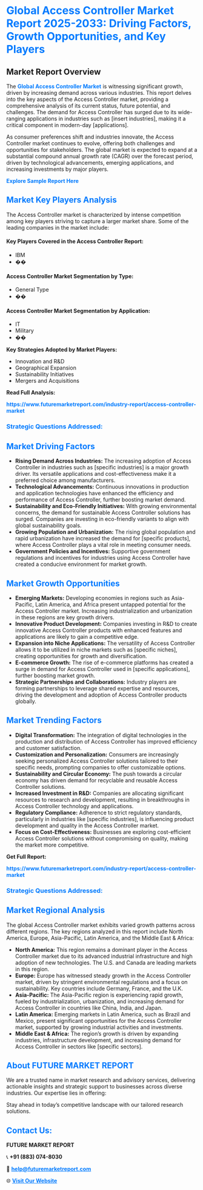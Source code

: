 <h1 style="color: #007BFF;">Global Access Controller Market Report 2025-2033: Driving Factors, Growth Opportunities, and Key Players</h1>

<section id="overview">
<h2>Market Report Overview</h2>
<p>The <a href="https://www.futuremarketreport.com/industry-report/access-controller-market" style="color: #007BFF; text-decoration: none;"><strong>Global Access Controller Market</strong></a> is witnessing significant growth, driven by increasing demand across various industries. This report delves into the key aspects of the Access Controller market, providing a comprehensive analysis of its current status, future potential, and challenges. The demand for Access Controller has surged due to its wide-ranging applications in industries such as [insert industries], making it a critical component in modern-day [applications].</p>
<p>As consumer preferences shift and industries innovate, the Access Controller market continues to evolve, offering both challenges and opportunities for stakeholders. The global market is expected to expand at a substantial compound annual growth rate (CAGR) over the forecast period, driven by technological advancements, emerging applications, and increasing investments by major players.</p>
</section>

<section id="overview">
<p><a href="https://www.futuremarketreport.com/request-sample/reportId=118858" style="color: #007BFF; text-decoration: none;"><strong>Explore Sample Report Here</strong></a></p>
</section>

<section id="key-players">
<h2 style="color: #007BFF;">Market Key Players Analysis</h2>
<p>The Access Controller market is characterized by intense competition among key players striving to capture a larger market share. Some of the leading companies in the market include:</p>
<h4>Key Players Covered in the Access Controller Report:</h4>
<ul><li>IBM</li><li>��</li></ul>
<h4>Access Controller Market Segmentation by Type:</h4>
<ul><li>General Type</li><li>��</li></ul>

<h4>Access Controller Market Segmentation by Application:</h4>
<ul><li>IT</li><li>Military</li><li>��</li></ul>
<p><strong>Key Strategies Adopted by Market Players:</strong></p>
<ul>
<li>Innovation and R&D</li>
<li>Geographical Expansion</li>
<li>Sustainability Initiatives</li>
<li>Mergers and Acquisitions</li>
</ul>
</section>

<section>
<p><strong>Read Full Analysis: </strong></p><a href="https://www.futuremarketreport.com/industry-report/access-controller-market" style="color: #007BFF; text-decoration: none;"><strong>https://www.futuremarketreport.com/industry-report/access-controller-market</strong></a>
<h3 style="color: #007BFF;">Strategic Questions Addressed:</h3>
</section>

<section id="driving-factors">
<h2 style="color: #007BFF;">Market Driving Factors</h2>
<ul>
<li><strong>Rising Demand Across Industries:</strong> The increasing adoption of Access Controller in industries such as [specific industries] is a major growth driver. Its versatile applications and cost-effectiveness make it a preferred choice among manufacturers.</li>
<li><strong>Technological Advancements:</strong> Continuous innovations in production and application technologies have enhanced the efficiency and performance of Access Controller, further boosting market demand.</li>
<li><strong>Sustainability and Eco-Friendly Initiatives:</strong> With growing environmental concerns, the demand for sustainable Access Controller solutions has surged. Companies are investing in eco-friendly variants to align with global sustainability goals.</li>
<li><strong>Growing Population and Urbanization:</strong> The rising global population and rapid urbanization have increased the demand for [specific products], where Access Controller plays a vital role in meeting consumer needs.</li>
<li><strong>Government Policies and Incentives:</strong> Supportive government regulations and incentives for industries using Access Controller have created a conducive environment for market growth.</li>
</ul>
</section>

<section id="growth-opportunities">
<h2 style="color: #007BFF;">Market Growth Opportunities</h2>
<ul>
<li><strong>Emerging Markets:</strong> Developing economies in regions such as Asia-Pacific, Latin America, and Africa present untapped potential for the Access Controller market. Increasing industrialization and urbanization in these regions are key growth drivers.</li>
<li><strong>Innovative Product Development:</strong> Companies investing in R&D to create innovative Access Controller products with enhanced features and applications are likely to gain a competitive edge.</li>
<li><strong>Expansion into Niche Applications:</strong> The versatility of Access Controller allows it to be utilized in niche markets such as [specific niches], creating opportunities for growth and diversification.</li>
<li><strong>E-commerce Growth:</strong> The rise of e-commerce platforms has created a surge in demand for Access Controller used in [specific applications], further boosting market growth.</li>
<li><strong>Strategic Partnerships and Collaborations:</strong> Industry players are forming partnerships to leverage shared expertise and resources, driving the development and adoption of Access Controller products globally.</li>
</ul>
</section>

<section id="trending-factors">
<h2 style="color: #007BFF;">Market Trending Factors</h2>
<ul>
<li><strong>Digital Transformation:</strong> The integration of digital technologies in the production and distribution of Access Controller has improved efficiency and customer satisfaction.</li>
<li><strong>Customization and Personalization:</strong> Consumers are increasingly seeking personalized Access Controller solutions tailored to their specific needs, prompting companies to offer customizable options.</li>
<li><strong>Sustainability and Circular Economy:</strong> The push towards a circular economy has driven demand for recyclable and reusable Access Controller solutions.</li>
<li><strong>Increased Investment in R&D:</strong> Companies are allocating significant resources to research and development, resulting in breakthroughs in Access Controller technology and applications.</li>
<li><strong>Regulatory Compliance:</strong> Adherence to strict regulatory standards, particularly in industries like [specific industries], is influencing product development and quality in the Access Controller market.</li>
<li><strong>Focus on Cost-Effectiveness:</strong> Businesses are exploring cost-efficient Access Controller solutions without compromising on quality, making the market more competitive.</li>
</ul>
</section>

<section>
<p><strong>Get Full Report: </strong></p><a href="https://www.futuremarketreport.com/industry-report/access-controller-market" style="color: #007BFF; text-decoration: none;"><strong>https://www.futuremarketreport.com/industry-report/access-controller-market</strong></a>
<h3 style="color: #007BFF;">Strategic Questions Addressed:</h3>
</section>


<section id="regional-analysis">
<h2 style="color: #007BFF;">Market Regional Analysis</h2>
<p>The global Access Controller market exhibits varied growth patterns across different regions. The key regions analyzed in this report include North America, Europe, Asia-Pacific, Latin America, and the Middle East & Africa:</p>
<ul>
<li><strong>North America:</strong> This region remains a dominant player in the Access Controller market due to its advanced industrial infrastructure and high adoption of new technologies. The U.S. and Canada are leading markets in this region.</li>
<li><strong>Europe:</strong> Europe has witnessed steady growth in the Access Controller market, driven by stringent environmental regulations and a focus on sustainability. Key countries include Germany, France, and the U.K.</li>
<li><strong>Asia-Pacific:</strong> The Asia-Pacific region is experiencing rapid growth, fueled by industrialization, urbanization, and increasing demand for Access Controller in countries like China, India, and Japan.</li>
<li><strong>Latin America:</strong> Emerging markets in Latin America, such as Brazil and Mexico, present significant opportunities for the Access Controller market, supported by growing industrial activities and investments.</li>
<li><strong>Middle East & Africa:</strong> The region’s growth is driven by expanding industries, infrastructure development, and increasing demand for Access Controller in sectors like [specific sectors].</li>
</ul>
</section>

<footer>
<h2 style="color: #007BFF;">About FUTURE MARKET REPORT</h2>
<p>We are a trusted name in market research and advisory services, delivering actionable insights and strategic support to businesses across diverse industries. Our expertise lies in offering:</p>

<p>Stay ahead in today’s competitive landscape with our tailored research solutions.</p>

<h2 style="color: #007BFF;">Contact Us:</h2>
<p><strong>FUTURE MARKET REPORT</strong></p>
<p>📞 <strong>+91 (883) 074-8030</strong></p>
<p>📧 <strong><a href="mailto:help@futuremarketreport.com" style="color: #007BFF;">help@futuremarketreport.com</a></strong></p>
<p>🌐 <strong><a href="https://www.futuremarketreport.com/" style="color: #007BFF;">Visit Our Website</a></strong></p>
</footer>